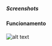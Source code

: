 <h5>Screenshots</h5>

<h4> Funcionamento </h4>

![alt text](https://github.com/Claudiocfls/ITA-projects/tree/master/CES-22/2obimestre/aula10/screenshots/chat.png "funcionamento do chat")

